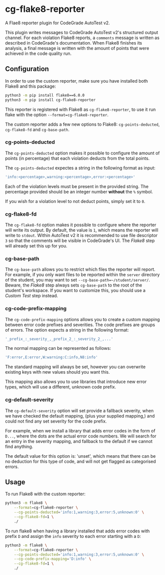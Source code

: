 # cg-flake8-reporter

A Flae8 reporter plugin for CodeGrade AutoTest v2.

This plugin writes messages to CodeGrade AutoTest v2's structured output channel.
For each violation Flake8 reports, a `comments` message is written as described
in CodeGrade's documentation. When Flake8 finishes its analysis, a final message
is written with the amount of points that were achieved in the code quality run.

## Configuration

In order to use the custom reporter, make sure you have installed both Flake8
and this package:

```bash
python3 -m pip install flake8==6.0.0
python3 -m pip install cg-flake8-reporter
```

This reporter is registered with Flake8 as `cg-flake8-reporter`, to use it run
flake with the option `--format=cg-flake8-reporter`.

The custom reporter adds a few new options to Flake8: `cg-points-deducted`,
`cg-flake8-fd` and `cg-base-path`.

### cg-points-deducted

The `cg-points-deducted` option makes it possible to configure the amount of
points (in percentage) that each violation deducts from the total points.

The `cg-points-deducted` expectes a string in the following format as input:

```bash
'info:<percentage>,warning:<percentage>,error:<percentage>'
```

Each of the violation levels must be present in the provided string. The
percentage provided should be an integer number **without** the `%` symbol.

If you wish for a violation level to not deduct points, simply set it to `0`.

### cg-flake8-fd

The `cg-flake8-fd` option makes it possible to configure where the reporter
will write its output. By default, the value is `1`, which means the reporter
will write to `stdout`. Within AutoTest v2 it is recommended to use file
descriptor `3` so that the comments will be visible in CodeGrade's UI. The
_Flake8_ step will already set this up for you.

### cg-base-path

The `cg-base-path` allows you to restrict which files the reporter will report.
For example, if you only want files to be reported within the `server` directory
of the student, you may want to set `--cg-base-path=~/student/server/`. Beware,
the _Flake8_ step always sets `cg-base-path` to the root of the student's
workspace. If you want to customize this, you should use a _Custom Test_ step
instead.

### cg-code-prefix-mapping

The `cg-code-prefix-mapping` options allows you to create a custom mapping
between error code prefixes and severities. The code prefixes are groups of errors.
The option expects a string in the following format:
```bash
'_prefix_:_severity_,_prefix_2_:_severity_2_,...'
```

The normal mapping can be represented as follows:
```bash
'F:error,E:error,W:warning:C:info,N8:info'
```

The standard mapping will always be set, however you can overwrite existing
keys with new values should you want this.

This mapping also allows you to use libraries that introduce new error types,
which will use a different, unknown code prefix.

### cg-default-severity

The `cg-default-severity` option will set provide a fallback severity, when we
have checked the default mapping, (plus your supplied mapping,) and could not
find any set severity for the code prefix.

For example, when we install a library that adds error codes in the form of
`D...`, where the dots are the actual error code numbers. We will search for
an entry in the severity mapping, and fallback to the default if we cannot find
anything.

The default value for this option is: 'unset', which means that there can be
no deduction for this type of code, and will not get flagged as categorised
errors.


## Usage

To run Flake8 with the custom reporter:

```bash
python3 -m flake8 \
    --format=cg-flake8-reporter \
    --cg-points-deducted='info:1,warning:3,error:5,unknown:0' \
    --cg-flake8-fd=1 \
    ./
```

To run flake8 when having a library installed that adds error codes with prefix `D`
and assign the `info` severity to each error starting with a `D`:

```bash
python3 -m flake8 \
    --format=cg-flake8-reporter \
    --cg-points-deducted='info:1,warning:3,error:5,unknown:0' \
    --cg-code-prefix-mapping='D:info' \
    --cg-flake8-fd=1 \
    ./
```
